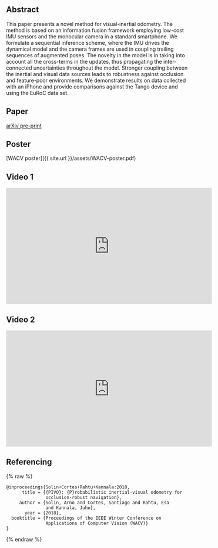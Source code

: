 ## Abstract

This paper presents a novel method for visual-inertial odometry. The method is based on an information fusion framework employing low-cost IMU sensors and the monocular camera in a standard smartphone. We formulate a sequential inference scheme, where the IMU drives the dynamical model and the camera frames are used in coupling trailing sequences of augmented poses. The novelty in the model is in taking into account all the cross-terms in the updates, thus propagating the inter-connected uncertainties throughout the model. Stronger coupling between the inertial and visual data sources leads to robustness against occlusion and feature-poor environments. We demonstrate results on data collected with an iPhone and provide comparisons against the Tango device and using the EuRoC data set.

## Paper

[arXiv pre-print](https://arxiv.org/abs/1708.00894)

## Poster

[WACV poster]({{ site.url }}/assets/WACV-poster.pdf)

## Video 1

<iframe width="560" height="315" src="https://www.youtube.com/embed/suTx4FPcwbA" frameborder="0" gesture="media" allow="encrypted-media" allowfullscreen></iframe>

## Video 2

<iframe width="560" height="315" src="https://www.youtube.com/embed/CK8RuoSEw0o" frameborder="0" gesture="media" allow="encrypted-media" allowfullscreen></iframe>

## Referencing

{% raw  %}
```
@inproceedings{Solin+Cortes+Rahtu+Kannala:2018,
      title = {{PIVO}: {P}robabilistic inertial-visual odometry for 
               occlusion-robust navigation},
     author = {Solin, Arno and Cortes, Santiago and Rahtu, Esa 
               and Kannala, Juho},
       year = {2018},
  booktitle = {Proceedings of the IEEE Winter Conference on 
               Applications of Computer Vision (WACV)}
}
```
{% endraw  %}
